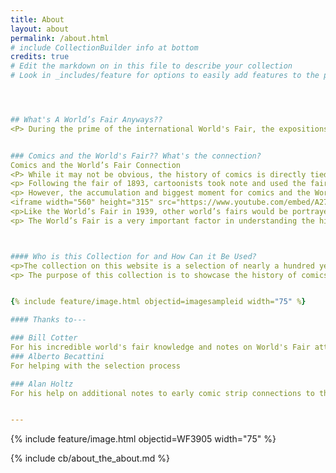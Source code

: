```yaml
---
title: About
layout: about
permalink: /about.html
# include CollectionBuilder info at bottom
credits: true
# Edit the markdown on in this file to describe your collection
# Look in _includes/feature for options to easily add features to the page




## What's A World’s Fair Anyways??
<P> During the prime of the international World's Fair, the expositions were hubs for international connectivity, cultural revolution, industrialization, and entertainment. What was introduced at a World’s Fair would become news around the world and Americans were fascinated by new ideas and technologies that would become a part of everyday life. Some expositions were thematically based upon technology and industrialization in fields such as agriculture and environmentalism. Others were commemorating a celebration such as the fairs held in Jamestown in 1907 and St. Louis in 1904. </p>


### Comics and the World's Fair?? What's the connection?
Comics and the World’s Fair Connection
<P> While it may not be obvious, the history of comics is directly tied to the American World’s Fair. At the 1893 Colombian Exposition, the world was introduced to four-color pressed newspaper cartoons. The Chicago Inter-Ocean wanted to show off its new color printing press and used cartoons to impress the fairgrounds’ visitors. After this new breakthrough in innovation, cartoonist Charles Saalburg debuted the first color newspaper comic strip characters, the Ting-Lings. This was years before The Yellow Kid ever debuted in the Hearst newspapers. </p>
<p> Following the fair of 1893, cartoonists took note and used the fair to promote their newest and greatest projects. In 1904, R.F. Outcault took his Buster Brown character to the St. Louis fair and told his character to tons of licensees, creating the greatest wave of cartoon character licensing up to that point. At the Century of Progress, Popeye, Mickey Mouse, and Moon Mullins were all used to promote the event. Other world fairs between 1900 and 1934 also featured editorial and newspaper cartoons that showcased the events that took place. </p>
<p> However, the accumulation and biggest moment for comics and the World’s Fair was when Superman Day at the World’s Fair occurred at the 1939 World’s Fair. Five years prior, Siegel and Shuster’s idea for Superman was rejected by every newspaper syndicate and magazine publisher in America. But at that moment, their creation was the leading star of an international exposition. Because of this event, a wave of merchandise and comic book storylines related to the World’s Fair emerged. The comic book industry was in New York and artists were reflecting on what was happening in their own America. This is why more than half of the objects in this collection are mapped in Flushing Park in New York City. Comics are a representation of the times they were produced, and the World’s Fair defined New York City life during the 1939-1940 period in which it ran. </p>
<iframe width="560" height="315" src="https://www.youtube.com/embed/A27ii9cIPGw?si=AXln-L1sSKYzk-2n" title="YouTube video player" frameborder="0" allow="accelerometer; autoplay; clipboard-write; encrypted-media; gyroscope; picture-in-picture; web-share" referrerpolicy="strict-origin-when-cross-origin" allowfullscreen></iframe>
<p>Like the World’s Fair in 1939, other world’s fairs would be portrayed in comics as relevant to American or world society. Back in New York again, the World’s Fair in 1964 would also have many comics based on its events. Set in New York City, the Marvel Universe would continue to use its remnants well after the fair had ended. </p>
<p> The World’s Fair is a very important factor in understanding the history of comics. This CollectionBuilder digital library allows researchers to see how important the World’s Fair was in comic history, and it will allow fair enthusiasts to see the history of the fair from a different perspective. </p>



#### Who is this Collection for and How Can it Be Used?
<p>The collection on this website is a selection of nearly a hundred years of cartoons and comics centralizing on the World’s Fair. Each of the cartoons and comics selected was set at a World’s Fair and was produced while that fair was relevant and was being held. Forty different examples were selected from a variety of different cartooning genres and venues. Each of these objects holds a particular significance, which is explained in the notes provided on each object’s page. There is also a page to search and browse based on keywords in provided notes, comic titles, creators, and subject matter. The subject matter of each object is the creators, features, and fair attractions central to the stories or gags in each magazine, strip, or editorial work. </p>
<p> The purpose of this collection is to showcase the history of comics through the various World’s Fairs that have been featured in them. Some comics feature fairs that took place worldwide, but more than half of them are from the fairs in New York City, where much of the comic book industry was home. This collection will be a good tool for pop culture scholars, researchers, comic book historians, and the world’s fair aficionados. </p>


{% include feature/image.html objectid=imagesampleid width="75" %}

#### Thanks to---

### Bill Cotter
For his incredible world's fair knowledge and notes on World's Fair attractions.
### Alberto Becattini
For helping with the selection process

### Alan Holtz
For his help on additional notes to early comic strip connections to the fair and for allowing the usage of his comic strip history blog.


---
```

{% include feature/image.html objectid=WF3905 width="75" %}

<!-- IMPORTANT!!! DELETE this comment and the include below when you are finished editing this page for your collection. The include below introduces about page features. They will show up on your collection's about page until you delete it.  -->
{% include cb/about_the_about.md %} 
